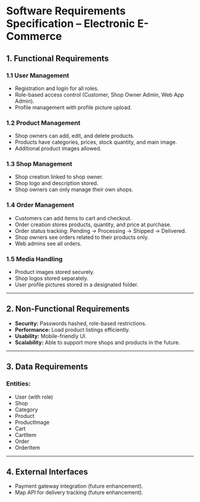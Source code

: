 # Software Requirements Specification – Electronic E-Commerce

## 1. Functional Requirements

### 1.1 User Management
- Registration and login for all roles.
- Role-based access control (Customer, Shop Owner Admin, Web App Admin).
- Profile management with profile picture upload.

### 1.2 Product Management
- Shop owners can add, edit, and delete products.
- Products have categories, prices, stock quantity, and main image.
- Additional product images allowed.

### 1.3 Shop Management
- Shop creation linked to shop owner.
- Shop logo and description stored.
- Shop owners can only manage their own shops.

### 1.4 Order Management
- Customers can add items to cart and checkout.
- Order creation stores products, quantity, and price at purchase.
- Order status tracking: Pending → Processing → Shipped → Delivered.
- Shop owners see orders related to their products only.
- Web admins see all orders.

### 1.5 Media Handling
- Product images stored securely.
- Shop logos stored separately.
- User profile pictures stored in a designated folder.

---

## 2. Non-Functional Requirements
- **Security:** Passwords hashed, role-based restrictions.
- **Performance:** Load product listings efficiently.
- **Usability:** Mobile-friendly UI.
- **Scalability:** Able to support more shops and products in the future.

---

## 3. Data Requirements
### Entities:
- User (with role)
- Shop
- Category
- Product
- ProductImage
- Cart
- CartItem
- Order
- OrderItem

---

## 4. External Interfaces
- Payment gateway integration (future enhancement).
- Map API for delivery tracking (future enhancement).
